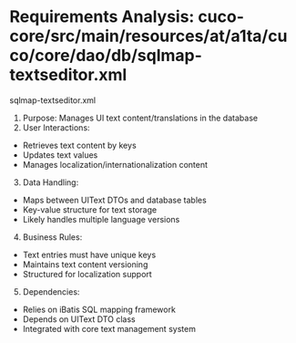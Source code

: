 # Requirements Analysis: cuco-core/src/main/resources/at/a1ta/cuco/core/dao/db/sqlmap-textseditor.xml

sqlmap-textseditor.xml
1. Purpose: Manages UI text content/translations in the database
2. User Interactions:
- Retrieves text content by keys
- Updates text values
- Manages localization/internationalization content

3. Data Handling:
- Maps between UIText DTOs and database tables
- Key-value structure for text storage
- Likely handles multiple language versions

4. Business Rules:
- Text entries must have unique keys
- Maintains text content versioning
- Structured for localization support

5. Dependencies:
- Relies on iBatis SQL mapping framework
- Depends on UIText DTO class
- Integrated with core text management system